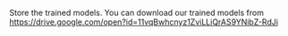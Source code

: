 Store the trained models.
You can download our trained models from https://drive.google.com/open?id=11vqBwhcnyz1ZviLLiQrAS9YNibZ-RdJi 
